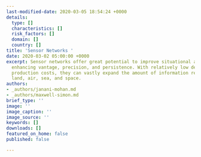 ```yaml
---
last-modified-date: 2020-03-05 18:54:24 +0000
details:
  type: []
  characteristics: []
  risk_factors: []
  domain: []
  country: []
title: 'Sensor Networks '
date: 2020-03-02 05:00:00 +0000
excerpt: Sensor networks offer great potential to improve situational awareness by
  enhancing vantage, precision, and persistence. With relatively low development and
  production costs, they can vastly expand the amount of information received from
  land, air, sea, and space.
authors:
- _authors/janani-mohan.md
- _authors/maxwell-simon.md
brief_type: ''
image: ''
image_caption: ''
image_source: ''
keywords: []
downloads: []
featured_on_home: false
published: false

---
```

